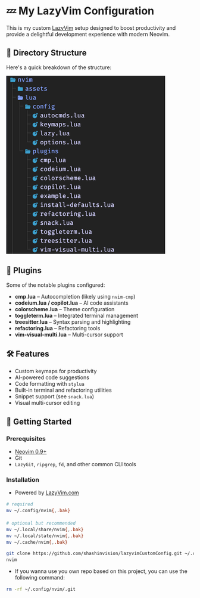 # 💤 My LazyVim Configuration

This is my custom [LazyVim](https://github.com/LazyVim/LazyVim) setup designed to boost productivity and provide a delightful development experience with modern Neovim.

## 📁 Directory Structure

Here's a quick breakdown of the structure:

![Directory Structure](./assets/dir.jpg)

## 🔌 Plugins

Some of the notable plugins configured:

- **cmp.lua** – Autocompletion (likely using `nvim-cmp`)
- **codeium.lua / copilot.lua** – AI code assistants
- **colorscheme.lua** – Theme configuration
- **toggleterm.lua** – Integrated terminal management
- **treesitter.lua** – Syntax parsing and highlighting
- **refactoring.lua** – Refactoring tools
- **vim-visual-multi.lua** – Multi-cursor support

## 🛠 Features

- Custom keymaps for productivity
- AI-powered code suggestions
- Code formatting with `stylua`
- Built-in terminal and refactoring utilities
- Snippet support (see `snack.lua`)
- Visual multi-cursor editing

## 🚀 Getting Started

### Prerequisites

- [Neovim 0.9+](https://neovim.io/)
- Git
- `LazyGit`, `ripgrep`, `fd`, and other common CLI tools

### Installation

- Powered by [LazyVim.com](https://www.lazyvim.org/installation)

```bash
# required
mv ~/.config/nvim{,.bak}

# optional but recommended
mv ~/.local/share/nvim{,.bak}
mv ~/.local/state/nvim{,.bak}
mv ~/.cache/nvim{,.bak}
```

```bash
git clone https://github.com/shashinvision/lazyvimCustomConfig.git ~/.config/nvim
nvim
```

- If you wanna use you own repo based on this project, you can use the following command:

```bash
rm -rf ~/.config/nvim/.git
```
